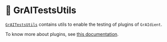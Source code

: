 # 👷 GrAITestsUtils

[`GrAITestsUtils`](../../Sources/GrAITestsUtils) contains utils 
to enable the testing of plugins of `GrAIdient`.

To know more about plugins, see [this documentation](../Concepts/PLUGIN.md).
